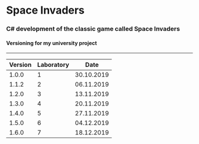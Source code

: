 # Space Invaders
### C# development of the classic game called Space Invaders

#### Versioning for my university project
---
Version | Laboratory | Date
--- | --- | ---
1.0.0 | 1 | 30.10.2019
1.1.2 | 2 | 06.11.2019
1.2.0 | 3 | 13.11.2019
1.3.0 | 4 | 20.11.2019
1.4.0 | 5 | 27.11.2019
1.5.0 | 6 | 04.12.2019
1.6.0 | 7 | 18.12.2019
